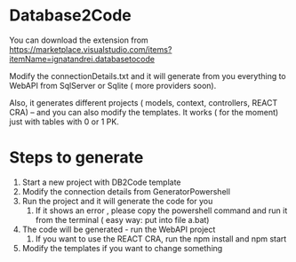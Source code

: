 # Database2Code

You can download the extension from https://marketplace.visualstudio.com/items?itemName=ignatandrei.databasetocode

Modify the connectionDetails.txt and it will generate from you everything to WebAPI from SqlServer or Sqlite ( more providers soon). 
 
Also, it generates  different projects ( models, context, controllers, REACT CRA) – and you can also modify the templates. It works ( for the moment) just with tables with 0 or 1 PK.




# Steps to generate

1. Start a new project with DB2Code template
2. Modify the connection details from GeneratorPowershell
3. Run the project and it will generate the code for you
   1. If it shows an error , please copy the powershell command and run it from the terminal ( easy way: put into file a.bat)
4. The code will be generated - run the WebAPI project
   1. If you want to use the REACT CRA, run the npm install and npm start
5. Modify the templates if you want to change something 